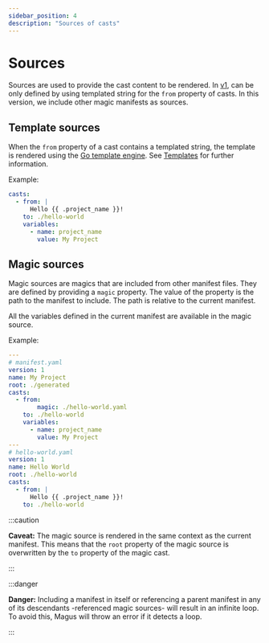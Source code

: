 ```yaml
---
sidebar_position: 4
description: "Sources of casts"
---
```


# Sources

Sources are used to provide the cast content to be rendered. In [v1](../../versioned_docs/version-1.0.0/concepts/casts.md#cast-source-from), can be only defined by using templated string for the `from` property of casts. In this version, we include other magic manifests as sources.

## Template sources

When the `from` property of a cast contains a templated string, the template is rendered using the [Go template engine](https://pkg.go.dev/text/template). See [Templates](./templates.md) for further information.

Example:

```yaml
casts:
  - from: |
      Hello {{ .project_name }}!
    to: ./hello-world
    variables:
      - name: project_name
        value: My Project
```

## Magic sources

Magic sources are magics that are included from other manifest files. They are defined by providing a `magic` property. The value of the property is the path to the manifest to include. The path is relative to the current manifest.

All the variables defined in the current manifest are available in the magic source.

Example:

```yaml
---
# manifest.yaml
version: 1
name: My Project
root: ./generated
casts:
  - from:
        magic: ./hello-world.yaml
    to: ./hello-world
    variables:
      - name: project_name
        value: My Project
---
# hello-world.yaml
version: 1
name: Hello World
root: ./hello-world
casts:
  - from: |
      Hello {{ .project_name }}!
    to: ./hello-world
```

:::caution

**Caveat:** The magic source is rendered in the same context as the current manifest. This means that the `root` property of the magic source is overwritten by the `to` property of the magic cast.

:::

:::danger

**Danger:** Including a manifest in itself or referencing a parent manifest in any of its descendants -referenced magic sources- will result in an infinite loop. To avoid this, Magus will throw an error if it detects a loop.

:::
